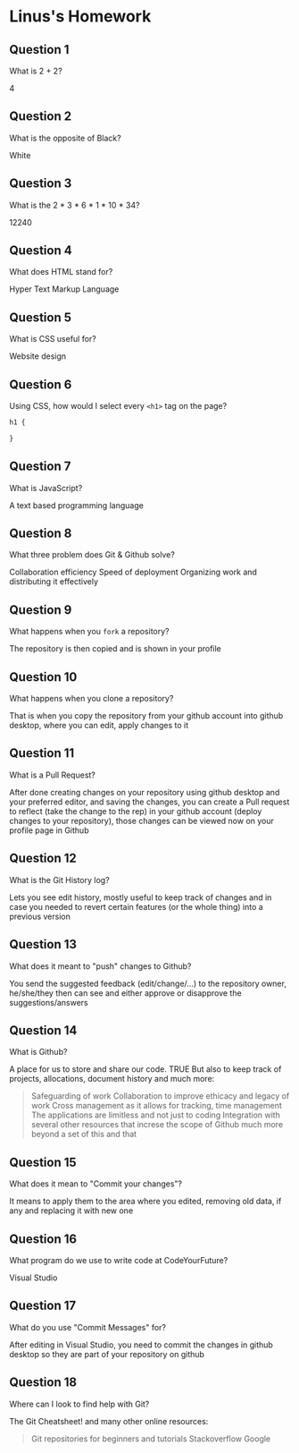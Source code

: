 # Linus's Homework

## Question 1

What is 2 + 2?

4

## Question 2

What is the opposite of Black?

White

## Question 3

What is the  2 * 3 * 6 * 1 * 10 * 34?

12240

## Question 4 

What does HTML stand for?

Hyper Text Markup Language

## Question 5

What is CSS useful for?

Website design

## Question 6

Using CSS, how would I select every `<h1>` tag on the page?

```css
h1 {

}
```

## Question 7

What is JavaScript?

A text based programming language

## Question 8

What three problem does Git & Github solve?

Collaboration efficiency
Speed of deployment
Organizing work and distributing it effectively

## Question 9

What happens when you `fork` a repository?

The repository is then copied and is shown in your profile

## Question 10 

What happens when you clone a repository?

That is when you copy the repository from your github account into github desktop, where you can edit, apply changes to it

## Question 11

What is a Pull Request?

After done creating changes on your repository using github desktop and your preferred editor, and saving the changes, you can create a Pull request to reflect (take the change to the rep) in your github account (deploy changes to your repository), those changes can be viewed now on your profile page in Github

## Question 12

What is the Git History log?

Lets you see edit history, mostly useful to keep track of changes and in case you needed to revert certain features (or the whole thing) into a previous version

## Question 13

What does it meant to "push" changes to Github?

You send the suggested feedback (edit/change/...) to the repository owner, he/she/they then can see and either approve or disapprove the suggestions/answers

## Question 14

What is Github?

A place for us to store and share our code.
TRUE
But also to keep track of projects, allocations, document history and much more:
> Safeguarding of work
> Collaboration to improve ethicacy and legacy of work
> Cross management as it allows for tracking, time management
> The applications are limitless and not just to coding
> Integration with several other resources that increse the scope of Github much more beyond a set of this and that

## Question 15

What does it mean to "Commit your changes"?

It means to apply them to the area where you edited, removing old data, if any and replacing it with new one

## Question 16

What program do we use to write code at CodeYourFuture?

Visual Studio

## Question 17

What do you use "Commit Messages" for?

After editing in Visual Studio, you need to commit the changes in github desktop so they are part of your repository on github

## Question 18

Where can I look to find help with Git?

The Git Cheatsheet!
and many other online resources:
> Git repositories for beginners and tutorials
> Stackoverflow
>Google

